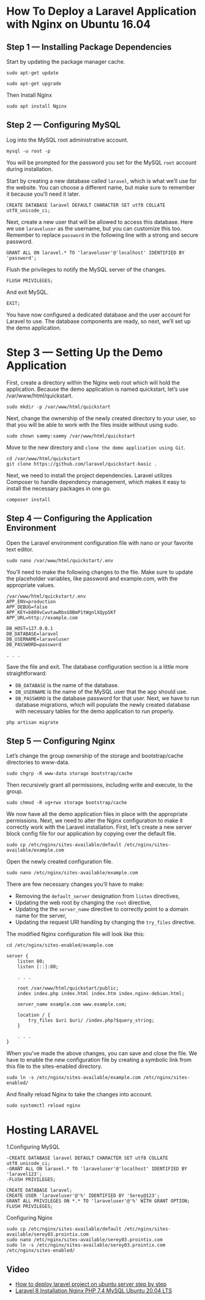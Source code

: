# How To Deploy a Laravel Application with Nginx on Ubuntu 16.04

## Step 1 — Installing Package Dependencies

Start by updating the package manager cache.

```
sudo apt-get update
```

```
sudo apt-get upgrade
```

Then Install Nginx

```
sudo apt install Nginx
```

## Step 2 — Configuring MySQL

Log into the MySQL root administrative account.

```
mysql -u root -p
```

You will be prompted for the password you set for the MySQL `root` account during installation.

Start by creating a new database called `laravel`, which is what we’ll use for the website. You can choose a different name, but make sure to remember it because you’ll need it later.

```
CREATE DATABASE laravel DEFAULT CHARACTER SET utf8 COLLATE utf8_unicode_ci;
```

Next, create a new user that will be allowed to access this database. Here we use `laraveluser` as the username,
but you can customize this too. Remember to replace `password` in the following line with a strong and secure password.

```
GRANT ALL ON laravel.* TO 'laraveluser'@'localhost' IDENTIFIED BY 'password';
```

Flush the privileges to notify the MySQL server of the changes.

```
FLUSH PRIVILEGES;
```

And exit MySQL.

```
EXIT;
```

You have now configured a dedicated database and the user account for Laravel to use. The database components are ready, so next, we’ll set up the demo application.

# Step 3 — Setting Up the Demo Application

First, create a directory within the Nginx web root which will hold the application. Because the demo application is named quickstart, let’s use /var/www/html/quickstart.

```
sudo mkdir -p /var/www/html/quickstart
```

Next, change the ownership of the newly created directory to your user, so that you will be able to work with the files inside without using sudo.

```
sudo chown sammy:sammy /var/www/html/quickstart
```

Move to the new directory and `clone the demo application using Git`.

```
cd /var/www/html/quickstart
git clone https://github.com/laravel/quickstart-basic .
```

Next, we need to install the project dependencies. Laravel utilizes Composer to handle dependency management, which makes it easy to install the necessary packages in one go.

```
composer install
```

## Step 4 — Configuring the Application Environment

Open the Laravel environment configuration file with nano or your favorite text editor.

```
sudo nano /var/www/html/quickstart/.env
```

You’ll need to make the following changes to the file. Make sure to update the placeholder variables, like password and example.com, with the appropriate values.

```
/var/www/html/quickstart/.env
APP_ENV=production
APP_DEBUG=false
APP_KEY=b809vCwvtawRbsG0BmP1tWgnlXQypSKf
APP_URL=http://example.com

DB_HOST=127.0.0.1
DB_DATABASE=laravel
DB_USERNAME=laraveluser
DB_PASSWORD=password

. . .
```

Save the file and exit.
The database configuration section is a little more straightforward:

- `DB_DATABASE` is the name of the database.
- `DB_USERNAME` is the name of the MySQL user that the app should use.
- `DB_PASSWORD` is the database password for that user.
  Next, we have to run database migrations, which will populate the newly created database with necessary tables for the demo application to run properly.

```
php artisan migrate
```

## Step 5 — Configuring Nginx

Let’s change the group ownership of the storage and bootstrap/cache directories to www-data.

```
sudo chgrp -R www-data storage bootstrap/cache
```

Then recursively grant all permissions, including write and execute, to the group.

```
sudo chmod -R ug+rwx storage bootstrap/cache
```

We now have all the demo application files in place with the appropriate permissions. Next, we need to alter the Nginx configuration to make it correctly work with the Laravel installation. First, let’s create a new server block config file for our application by copying over the default file.

```
sudo cp /etc/nginx/sites-available/default /etc/nginx/sites-available/example.com
```

Open the newly created configuration file.

```
sudo nano /etc/nginx/sites-available/example.com
```

There are few necessary changes you’ll have to make:

- Removing the `default_server` designation from `listen` directives,
- Updating the web root by changing the `root` directive,
- Updating the the `server_name` directive to correctly point to a domain name for the server,
- Updating the request URI handling by changing the `try_files` directive.

The modified Nginx configuration file will look like this:

```
cd /etc/nginx/sites-enabled/example.com
```

```
server {
    listen 80;
    listen [::]:80;

    . . .

    root /var/www/html/quickstart/public;
    index index.php index.html index.htm index.nginx-debian.html;

    server_name example.com www.example.com;

    location / {
        try_files $uri $uri/ /index.php?$query_string;
    }

    . . .
}
```

When you’ve made the above changes, you can save and close the file. We have to enable the new configuration file by creating a symbolic link from this file to the sites-enabled directory.

```
sudo ln -s /etc/nginx/sites-available/example.com /etc/nginx/sites-enabled/
```

And finally reload Nginx to take the changes into account.

```
sudo systemctl reload nginx
```

# Hosting LARAVEL

1.Configuring MySQL

```
-CREATE DATABASE laravel DEFAULT CHARACTER SET utf8 COLLATE utf8_unicode_ci;
-GRANT ALL ON laravel.* TO 'laraveluser'@'localhost' IDENTIFIED BY 'laravel123';
-FLUSH PRIVILEGES;
```

```
CREATE DATABASE laravel;
CREATE USER 'laraveluser'@'%' IDENTIFIED BY 'Serey@123';
GRANT ALL PRIVILEGES ON *.* TO 'laraveluser'@'%' WITH GRANT OPTION;
FLUSH PRIVILEGES;
```

Configuring Nginx

```
sudo cp /etc/nginx/sites-available/default /etc/nginx/sites-available/serey03.prointix.com
sudo nano /etc/nginx/sites-available/serey03.prointix.com
sudo ln -s /etc/nginx/sites-available/serey03.prointix.com /etc/nginx/sites-enabled/
```

## Video

- [How to deploy laravel project on ubuntu server step by step](https://www.youtube.com/watch?v=N3Suj3ov90o)
- [Laravel 8 Installation Nginx PHP 7.4 MySQL Ubuntu 20.04 LTS](https://www.youtube.com/watch?v=Ne08lkfXUu4)

